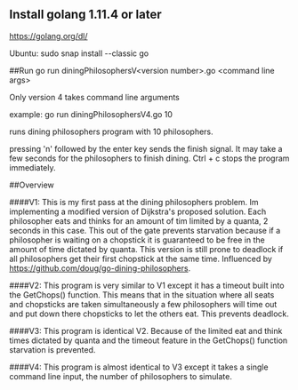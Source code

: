 ## Install golang 1.11.4 or later

https://golang.org/dl/

Ubuntu:
sudo snap install --classic go

##Run
go run diningPhilosophersV\<version number>.go \<command line args>

Only version 4 takes command line arguments

example: go run diningPhilosophersV4.go 10

runs dining philosophers program with 10 philosophers.

pressing 'n' followed by the enter key sends the finish signal. It may take a few seconds for the philosophers to finish dining. Ctrl + c stops the program immediately.

##Overview

####V1: 
This is my first pass at the dining philosophers problem. Im implementing a modified version of  Dijkstra's proposed solution. Each philosopher eats and thinks for an amount of tim limited by a quanta, 2 seconds in this case. This out of the gate prevents starvation because if a philosopher is waiting on a chopstick it is guaranteed to be free in the amount of time dictated by quanta. This version is still prone to deadlock if all philosophers get their first chopstick at the same time. Influenced by https://github.com/doug/go-dining-philosophers.



####V2: 
This program is very similar to V1 except it has a timeout built into the GetChops() function. This means that in the situation where all seats and chopsticks are taken simultaneously a few philosophers will time out and put down there chopsticks to let the others eat. This prevents deadlock.

####V3: 
This program is identical V2. Because of the limited eat and think times dictated by quanta and the timeout feature in the GetChops() function starvation is prevented.
 
####V4: 
 This program is almost identical to V3 except it takes a single command line input, the number of philosophers to simulate.
